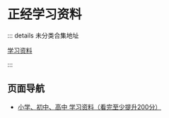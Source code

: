 # 正经学习资料

::: details 未分类合集地址

 [学习资料](https://pan.quark.cn/s/cabe6289f2ce)

:::

## 页面导航

* [小学、初中、高中 学习资料（看完至少提升200分）](./materials)

